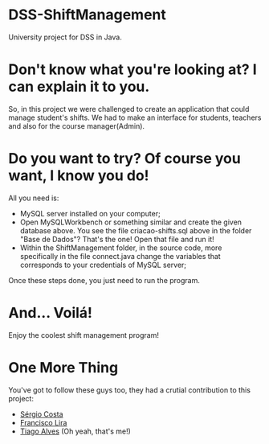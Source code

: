 # DSS-ShiftManagement
University project for DSS in Java.

# Don't know what you're looking at? I can explain it to you.
So, in this project we were challenged to create an application that could manage student's shifts. We had to make an interface for students, teachers and also for the course manager(Admin).

# Do you want to try? Of course you want, I know you do!
All you need is:
  - MySQL server installed on your computer;
  - Open MySQLWorkbench or something similar and create the given database above. You see the file criacao-shifts.sql above in the folder "Base de Dados"? That's the one! Open that file and run it!
  - Within the ShiftManagement folder, in the source code, more specifically in the file connect.java change the variables that corresponds to your credentials of MySQL server;
 
 Once these steps done, you just need to run the program.
 
# And... Voilá! 
Enjoy the coolest shift management program!

# One More Thing
You've got to follow these guys too, they had a crutial contribution to this project:
  - [Sérgio Costa](https://github.com/a-sac)
  - [Francisco Lira](https://github.com/FranciscoLira)
  - [Tiago Alves](https://github.com/tdaa) (Oh yeah, that's me!)



